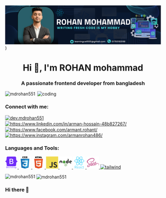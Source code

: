 ![banner](https://github.com/mdrohan551/mdrohan551/blob/main/Simple%20Work%20LinkedIn%20Banner.png))

<h1 align="center">Hi 👋, I'm ROHAN mohammad</h1>
<h3 align="center">A passionate frontend developer from bangladesh</h3>
<img align="right" width="400" alt="coding" src="https://media1.giphy.com/media/u2pmTWUi0MXjyrMaVj/giphy.gif?cid=ecf05e47nns3puoe8rg5q12fwyhsxu0zvmeaf31pzo2zmjos&ep=v1_gifs_search&rid=giphy.gif&ct=g"
<img  align="right" width="400" alt="coding" src="alt="coding""
<p align="left"> <img src="" alt="mdrohan551" /> 

</p>



<h3 align="left">Connect with me:</h3>
<p align="left">
<a href="https://dev.to/dev.mdrohan551" target="blank"><img align="center" src="https://raw.githubusercontent.com/rahuldkjain/github-profile-readme-generator/master/src/images/icons/Social/devto.svg" alt="dev.mdrohan551" height="30" width="40" /></a>
<a href="https://linkedin.com/in/https://www.linkedin.com/in/arman-hossain-48b827267/" target="blank"><img align="center" src="https://raw.githubusercontent.com/rahuldkjain/github-profile-readme-generator/master/src/images/icons/Social/linked-in-alt.svg" alt="https://www.linkedin.com/in/arman-hossain-48b827267/" height="30" width="40" /></a>
<a href="https://www.facebook.com/armant.rohant/" target="blank"><img align="center" src="https://raw.githubusercontent.com/rahuldkjain/github-profile-readme-generator/master/src/images/icons/Social/facebook.svg" alt="https://www.facebook.com/armant.rohant/" height="30" width="40" /></a>
<a href="https://www.instagram.com/armanrohan486/" target="blank"><img align="center" src="https://raw.githubusercontent.com/rahuldkjain/github-profile-readme-generator/master/src/images/icons/Social/instagram.svg" alt="https://www.instagram.com/armanrohan486/" height="30" width="40" /></a>
</p>

<h3 align="left">Languages and Tools:</h3>
<p align="left"> <a href="https://getbootstrap.com" target="_blank" rel="noreferrer"> <img src="https://raw.githubusercontent.com/devicons/devicon/master/icons/bootstrap/bootstrap-plain-wordmark.svg" alt="bootstrap" width="40" height="40"/> </a> <a href="https://www.w3schools.com/css/" target="_blank" rel="noreferrer"> <img src="https://raw.githubusercontent.com/devicons/devicon/master/icons/css3/css3-original-wordmark.svg" alt="css3" width="40" height="40"/> </a> <a href="https://www.figma.com/" target="_blank" rel="noreferrer">  </a> <a href="https://www.w3.org/html/" target="_blank" rel="noreferrer"> <img src="https://raw.githubusercontent.com/devicons/devicon/master/icons/html5/html5-original-wordmark.svg" alt="html5" width="40" height="40"/> </a> <a href="https://developer.mozilla.org/en-US/docs/Web/JavaScript" target="_blank" rel="noreferrer"> <img src="https://raw.githubusercontent.com/devicons/devicon/master/icons/javascript/javascript-original.svg" alt="javascript" width="40" height="40"/> </a> <a href="https://nodejs.org" target="_blank" rel="noreferrer"> <img src="https://raw.githubusercontent.com/devicons/devicon/master/icons/nodejs/nodejs-original-wordmark.svg" alt="nodejs" width="40" height="40"/> </a> <a href="https://reactjs.org/" target="_blank" rel="noreferrer"> <img src="https://raw.githubusercontent.com/devicons/devicon/master/icons/react/react-original-wordmark.svg" alt="react" width="40" height="40"/> </a> <a href="https://sass-lang.com" target="_blank" rel="noreferrer"> <img src="https://raw.githubusercontent.com/devicons/devicon/master/icons/sass/sass-original.svg" alt="sass" width="40" height="40"/> </a> <a href="https://tailwindcss.com/" target="_blank" rel="noreferrer"> <img src="https://www.vectorlogo.zone/logos/tailwindcss/tailwindcss-icon.svg" alt="tailwind" width="40" height="40"/> </a> <a href="https://vuejs.org/" target="_blank" rel="noreferrer"> </a> </p>

<p><img align="left" src="https://github-readme-stats.vercel.app/api/top-langs?username=mdrohan551&show_icons=true&locale=en&layout=compact" alt="mdrohan551" /></p>

<p>&nbsp;<img align="center" src="https://github-readme-stats.vercel.app/api?username=mdrohan551&show_icons=true&locale=en" alt="mdrohan551" /></p>


### Hi there 👋

<!--
**mdrohan551/mdrohan551** is a ✨ _special_ ✨ repository because its `README.md` (this file) appears on your GitHub profile.

Here are some ideas to get you started:

- 🔭 I’m currently working on ...
- 🌱 I’m currently learning ...
- 👯 I’m looking to collaborate on ...
- 🤔 I’m looking for help with ...
- 💬 Ask me about ...
- 📫 How to reach me: ...
- 😄 Pronouns: ...
- ⚡ Fun fact: ...
-->
